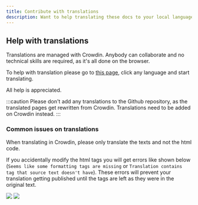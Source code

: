 ```yaml
---
title: Contribute with translations
description: Want to help translating these docs to your local language?
---
```


## Help with translations

Translations are managed with Crowdin. Anybody can collaborate and no technical skills are required, as it's all done on the browser.

To help with translation please go to [this page](https://crowdin.com/project/docsstacksco), click any language and start translating.

All help is appreciated.

:::caution Please don't add any translations to the Github repository, as the translated pages get rewritten from Crowdin. Translations need to be added on Crowdin instead.
:::

### Common issues on translations

When translating in Crowdin, please only translate the texts and not the html code.

If you accidentally modify the html tags you will get errors like shown below (`Seems like some formatting tags are missing` or `Translation contains tag that source text doesn't have`). These errors will prevent your translation getting published until the tags are left as they were in the original text.

![](/img/crowdin-qa-issue-formatting_tags_missing.png) ![](/img/crowdin-qa-issue-tag_source.png)
